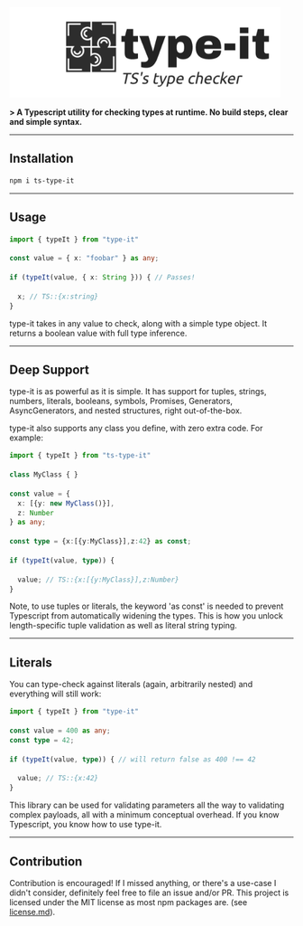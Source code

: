 ![type-it](./logo/type-it.png)

**> A Typescript utility for checking types at runtime. No build steps, clear and simple syntax.**

---

## Installation

```sh
npm i ts-type-it
```

---

## Usage

```ts
import { typeIt } from "type-it"

const value = { x: "foobar" } as any;

if (typeIt(value, { x: String })) { // Passes!

  x; // TS::{x:string}
}
```

type-it takes in any value to check, along with a simple type object. It returns a boolean value with full type inference.

---
## Deep Support

type-it is as powerful as it is simple. It has support for tuples, strings, numbers, literals, booleans, symbols, Promises, Generators, AsyncGenerators, and nested structures, right out-of-the-box.

type-it also supports any class you define, with zero extra code.  For example:

```ts
import { typeIt } from "ts-type-it"

class MyClass { }

const value = {
  x: [{y: new MyClass()}],
  z: Number
} as any;

const type = {x:[{y:MyClass}],z:42} as const;

if (typeIt(value, type)) {

  value; // TS::{x:[{y:MyClass}],z:Number}
}
```

Note, to use tuples or literals, the keyword 'as const' is needed to prevent
Typescript from automatically widening the types. This is how you unlock
length-specific tuple validation as well as literal string typing.

---

## Literals

You can type-check against literals (again, arbitrarily nested) and everything will still work:


```ts
import { typeIt } from "type-it"

const value = 400 as any;
const type = 42;

if (typeIt(value, type)) { // will return false as 400 !== 42

  value; // TS::{x:42}
}
```

This library can be used for validating parameters all the way to validating complex payloads, all with a minimum conceptual overhead. If you know Typescript, you know how to use type-it.

---

## Contribution

Contribution is encouraged! If I missed anything, or there's a use-case I didn't consider, definitely feel free to file an issue and/or PR. This project is licensed under the MIT license as most npm packages are. (see [license.md](./license.md)).

